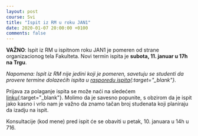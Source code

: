 ```yaml
---
layout: post
course: Svi
title: "Ispit iz RM u roku JAN1"
date: 2020-01-07 20:00:00 +0100
comments: false
---
```


**VAŽNO**: Ispit iz RM u ispitnom roku JAN1 je pomeren od strane organizacionog tela Fakulteta.
Novi termin ispita je **subota, 11. januar u 17h na Trgu**.

*Napomena: Ispit iz RM nije jedini koji je pomeren, savetuju se studenti da provere termine dolazećih 
ispita u [rasporedu ispita](http://poincare.matf.bg.ac.rs/~kmiljan/raspored/RASPORED_ISPITA_JAN_1920.pdf){:target="_blank"}.*


Prijava za polaganje ispita se može naći na sledećem [linku](https://forms.gle/1mtgiATMnm39vsys6){:target="_blank"}. 
Molimo da je savesno popunite, s obzirom da je ispit jako kasno i vrlo nam je važno da znamo tačan broj studenata koji 
planiraju da izadju na ispit.


Konsultacije (kod mene) pred ispit će se obaviti u petak, 10. januara u 14h u 716.